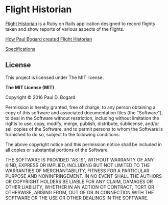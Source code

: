 # Flight Historian

[Flight Historian](http://www.flighthistorian.com/) is a Ruby on Rails application designed to record flights taken and show reports of various aspects of the flights.

[How Paul Bogard created Flight Historian](http://pbogard.com/flight_log)

[Specifications](http://pbogard.com/flight_log#current_specs)

## License

This project is licensed under The MIT license.

**The MIT License (MIT)**

Copyright &copy; 2016 Paul D. Bogard

Permission is hereby granted, free of charge, to any person obtaining a copy of this software and associated documentation files (the "Software"), to deal in the Software without restriction, including without limitation the rights to use, copy, modify, merge, publish, distribute, sublicense, and/or sell copies of the Software, and to permit persons to whom the Software is furnished to do so, subject to the following conditions:

The above copyright notice and this permission notice shall be included in all copies or substantial portions of the Software.

THE SOFTWARE IS PROVIDED "AS IS", WITHOUT WARRANTY OF ANY KIND, EXPRESS OR IMPLIED, INCLUDING BUT NOT LIMITED TO THE WARRANTIES OF MERCHANTABILITY, FITNESS FOR A PARTICULAR PURPOSE AND NONINFRINGEMENT. IN NO EVENT SHALL THE AUTHORS OR COPYRIGHT HOLDERS BE LIABLE FOR ANY CLAIM, DAMAGES OR OTHER LIABILITY, WHETHER IN AN ACTION OF CONTRACT, TORT OR OTHERWISE, ARISING FROM, OUT OF OR IN CONNECTION WITH THE SOFTWARE OR THE USE OR OTHER DEALINGS IN THE SOFTWARE.